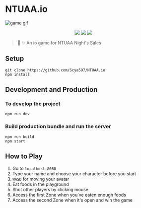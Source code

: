 # NTUAA.io

![game gif](https://github.com/Scya597/NTUAA.io/blob/master/header.gif)

<p align=center>
<a target="_blank" href="http://nodejs.org/download/" title="Node version"><img src="https://img.shields.io/badge/node.js-%3E=_6.0-green.svg"></a>
<a target="_blank" href="http://makeapullrequest.com" title="PRs Welcome"><img src="https://img.shields.io/badge/PRs-welcome-brightgreen.svg"></a>
<a target="_blank" href="https://opensource.org/licenses/MIT" title="License: MIT"><img src="https://img.shields.io/badge/License-MIT-blue.svg"></a>
</p>  

> 🎉 ✨ An io game for NTUAA Night's Sales


## Setup
```
git clone https://github.com/Scya597/NTUAA.io
npm install
```

## Development and Production

### To develop the project

```
npm run dev
```

### Build production bundle and run the server

```
npm run build
npm start
```
## How to Play

1. Go to `localhost:8080`
2. Type your name and choose your character before you start
3. `WASD` for moving your avatar
4. Eat foods in the playground
5. Shot other players by clicking mouse
6. Access the first Zone when you've eaten enough foods
7. Access the second Zone when it's open and win the game